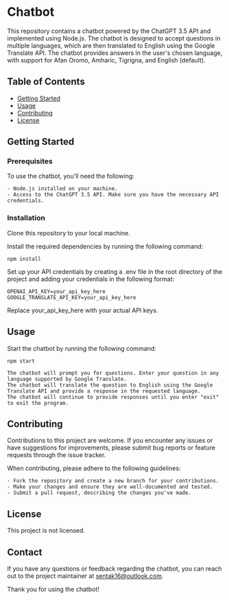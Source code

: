 #  Chatbot
  
  This repository contains a chatbot powered by the ChatGPT 3.5 API and implemented using Node.js. The chatbot is designed to accept questions in multiple languages, which are then translated to English using the Google Translate API. The chatbot provides answers in the user's chosen language, with support for Afan Oromo, Amharic, Tigrigna, and English (default).
  
  ## Table of Contents
  
  - [Getting Started](#getting-started)
  - [Usage](#usage)
  - [Contributing](#contributing)
  - [License](#license)
  
  ## Getting Started
  
  ### Prerequisites
  
  To use the chatbot, you'll need the following:
  ```
  - Node.js installed on your machine.
  - Access to the ChatGPT 3.5 API. Make sure you have the necessary API credentials.
  ```
  
  ### Installation
    
  Clone this repository to your local machine.
  
  Install the required dependencies by running the following command:
  ```
  npm install
  ```
  Set up your API credentials by creating a .env file in the root directory of the project and adding your credentials in the following format:
  
  ```
  OPENAI_API_KEY=your_api_key_here
  GOOGLE_TRANSLATE_API_KEY=your_api_key_here
  ```
  Replace your_api_key_here with your actual API keys.
 
  ## Usage
  Start the chatbot by running the following command:
  ```
  npm start
  ```
  ```
  The chatbot will prompt you for questions. Enter your question in any language supported by Google Translate.
  The chatbot will translate the question to English using the Google Translate API and provide a response in the requested language.
  The chatbot will continue to provide responses until you enter "exit" to exit the program.
  ```  
  ## Contributing
  
  Contributions to this project are welcome. If you encounter any issues or have suggestions for improvements, please submit bug reports or feature requests through the issue tracker.
  
  When contributing, please adhere to the following guidelines:
  ```
  - Fork the repository and create a new branch for your contributions.
  - Make your changes and ensure they are well-documented and tested.
  - Submit a pull request, describing the changes you've made.
  ```
  
  
  
  ## License
  
  This project is not licensed.
  
  ## Contact
  
  If you have any questions or feedback regarding the chatbot, you can reach out to the project maintainer at [sentak16@outlook.com](mailto:email@example.com).
  
  Thank you for using the chatbot!


  
